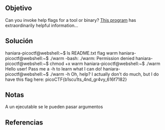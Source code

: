 ## Objetivo
Can you invoke help flags for a tool or binary? [This program](https://mercury.picoctf.net/static/beec4f433e5ee5bfcd71bba8d5863faf/warm) has extraordinarily helpful information...
## Solución
haniara-picoctf@webshell:~$ ls
README.txt  flag  warm
haniara-picoctf@webshell:~$ ./warm
-bash: ./warm: Permission denied
haniara-picoctf@webshell:~$ chmod +x warm
haniara-picoctf@webshell:~$ ./warm
Hello user! Pass me a -h to learn what I can do!
haniara-picoctf@webshell:~$ ./warm -h
Oh, help? I actually don't do much, but I do have this flag here: picoCTF{b1scu1ts_4nd_gr4vy_616f7182}
## Notas
A un ejecutable se le pueden pasar argumentos
## Referencias
